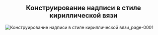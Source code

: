 <h2 align="center">Конструирование надписи в стиле кириллической вязи</h2>

![Конструирование надписи в стиле кириллической вязи_page-0001](https://github.com/AnastasiaKedrina/AnastasiaKedrina/assets/113825953/a074e1a9-1db4-408a-b0b1-c68ccbeed395)
